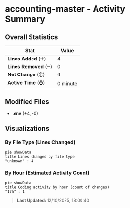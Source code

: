 # accounting-master - Activity Summary 

## Overall Statistics

| Stat                   | Value                                                             |
| ---------------------- | ----------------------------------------------------------------- |
| **Lines Added** (➕)   | 4                                          |
| **Lines Removed** (➖) | 0                                        |
| **Net Change** (↕)    | 4                |
| **Active Time** (⌚)   | 0 minute |


## Modified Files
- **.env** (+4, -0)

## Visualizations

### By File Type (Lines Changed)

```mermaid
pie showData
title Lines changed by file type
"unknown" : 4
```

### By Hour (Estimated Activity Count)

```mermaid
pie showData
title Coding activity by hour (count of changes)
"17h" : 1
```


> **Last Updated:** 12/10/2025, 18:00:40